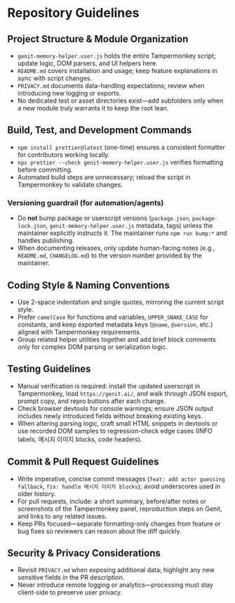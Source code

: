 # Repository Guidelines

## Project Structure & Module Organization
- `genit-memory-helper.user.js` holds the entire Tampermonkey script; update logic, DOM parsers, and UI helpers here.
- `README.md` covers installation and usage; keep feature explanations in sync with script changes.
- `PRIVACY.md` documents data-handling expectations; review when introducing new logging or exports.
- No dedicated test or asset directories exist—add subfolders only when a new module truly warrants it to keep the root lean.

## Build, Test, and Development Commands
- `npm install prettier@latest` (one-time) ensures a consistent formatter for contributors working locally.
- `npx prettier --check genit-memory-helper.user.js` verifies formatting before committing.
- Automated build steps are unnecessary; reload the script in Tampermonkey to validate changes.

### Versioning guardrail (for automation/agents)
- Do **not** bump package or userscript versions (`package.json`, `package-lock.json`, `genit-memory-helper.user.js` metadata, tags) unless the maintainer explicitly instructs it. The maintainer runs `npm run bump:*` and handles publishing.
- When documenting releases, only update human-facing notes (e.g., `README.md`, `CHANGELOG.md`) to the version number provided by the maintainer.

## Coding Style & Naming Conventions
- Use 2-space indentation and single quotes, mirroring the current script style.
- Prefer `camelCase` for functions and variables, `UPPER_SNAKE_CASE` for constants, and keep exported metadata keys (`@name`, `@version`, etc.) aligned with Tampermonkey requirements.
- Group related helper utilities together and add brief block comments only for complex DOM parsing or serialization logic.

## Testing Guidelines
- Manual verification is required: install the updated userscript in Tampermonkey, load `https://genit.ai/`, and walk through JSON export, prompt copy, and repro buttons after each change.
- Check browser devtools for console warnings; ensure JSON output includes newly introduced fields without breaking existing keys.
- When altering parsing logic, craft small HTML snippets in devtools or use recorded DOM samples to regression-check edge cases (INFO labels, 메시지 이미지 blocks, code headers).

## Commit & Pull Request Guidelines
- Write imperative, concise commit messages (`feat: add actor guessing fallback`, `fix: handle 메시지 이미지 blocks`); avoid underscores used in older history.
- For pull requests, include: a short summary, before/after notes or screenshots of the Tampermonkey panel, reproduction steps on Genit, and links to any related issues.
- Keep PRs focused—separate formatting-only changes from feature or bug fixes so reviewers can reason about the diff quickly.

## Security & Privacy Considerations
- Revisit `PRIVACY.md` when exposing additional data; highlight any new sensitive fields in the PR description.
- Never introduce remote logging or analytics—processing must stay client-side to preserve user privacy.
